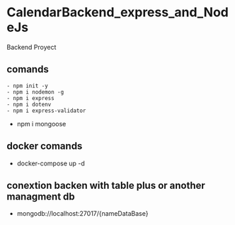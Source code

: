 # CalendarBackend_express_and_NodeJs
Backend Proyect


## comands

``` 
- npm init -y
- npm i nodemon -g
- npm i express
- npm i dotenv
- npm i express-validator
```

- npm i mongoose


## docker comands

- docker-compose up -d

## conextion backen with table plus or another managment db

- mongodb://localhost:27017/{nameDataBase}
